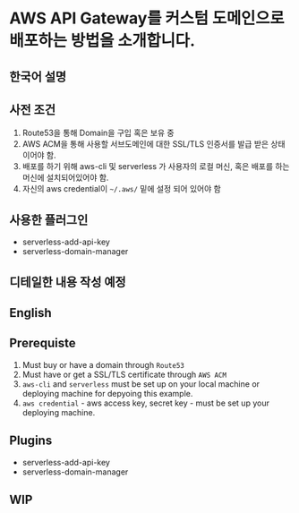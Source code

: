# AWS API Gateway를 커스텀 도메인으로 배포하는 방법을 소개합니다.

## 한국어 설명

## 사전 조건

1. Route53을 통해 Domain을 구입 혹은 보유 중
2. AWS ACM을 통해 사용할 서브도메인에 대한 SSL/TLS 인증서를 발급 받은 상태이어야 함.
3. 배포를 하기 위해 aws-cli 및 serverless 가 사용자의 로컬 머신, 혹은 배포를 하는 머신에 설치되어있어야 함.
4. 자신의 aws credential이 `~/.aws/` 밑에 설정 되어 있어야 함

## 사용한 플러그인

- serverless-add-api-key
- serverless-domain-manager

## 디테일한 내용 작성 예정

## English

## Prerequiste

1. Must buy or have a domain through `Route53`
2. Must have or get a SSL/TLS certificate through `AWS ACM`
3. `aws-cli` and `serverless` must be set up on your local machine or deploying machine for depyoing this example.
4. `aws credential` - aws access key, secret key - must be set up your deploying machine.

## Plugins

- serverless-add-api-key
- serverless-domain-manager

## WIP